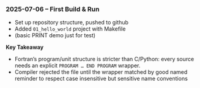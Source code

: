 
### 2025-07-06 – First Build & Run

* Set up repository structure, pushed to github
* Added `01_hello_world` project with Makefile
* (basic PRINT demo just for test)


**Key Takeaway**
- Fortran’s program/unit structure is stricter than C/Python: every source needs an explicit `PROGRAM … END PROGRAM` wrapper. 
- Compiler rejected the file until the wrapper matched by good named reminder to respect case insensitive but sensitive name conventions

